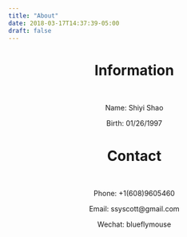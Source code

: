 ```yaml
---
title: "About"
date: 2018-03-17T14:37:39-05:00
draft: false
---
```


<center>
	<h1>Information</h1><br>
		<p>Name: Shiyi Shao</p>
		<p>Birth: 01/26/1997</p>
	<h1>Contact</h1><br>
		<p>Phone: +1(608)9605460</p>
		<p>Email: ssyscott@gmail.com</p>
		<p>Wechat: blueflymouse</p>
</center>